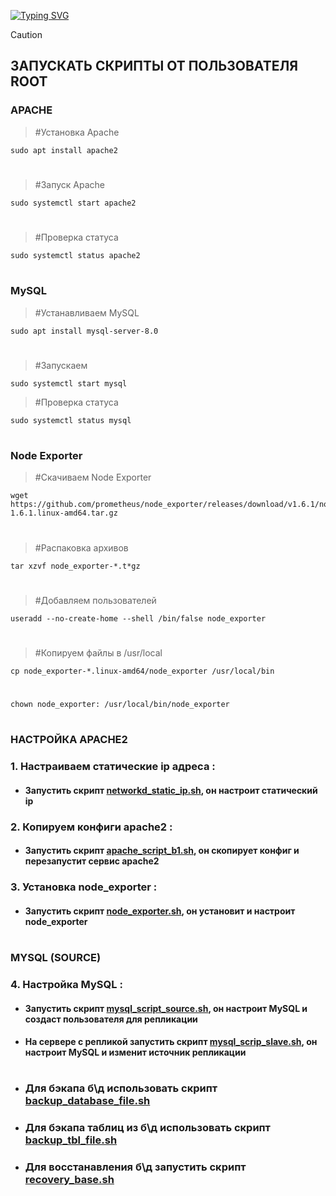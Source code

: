  <!---Пример кода-->
[![Typing SVG](https://readme-typing-svg.herokuapp.com?color=%2336BCF7&lines=Computer+science+student)](https://git.io/typing-svg)

> [!CAUTION] 
> ## ЗАПУСКАТЬ СКРИПТЫ ОТ ПОЛЬЗОВАТЕЛЯ ROOT

### APACHE
   > #Установка Apache
   
    sudo apt install apache2
#
   > #Запуск Apache
   
    sudo systemctl start apache2
#
   > #Проверка статуса
   
    sudo systemctl status apache2
#
### MySQL

   > #Устанавливаем MySQL
    
    sudo apt install mysql-server-8.0
#
   > #Запускаем
    
    sudo systemctl start mysql

   > #Проверка статуса
   
    sudo systemctl status mysql
#
### Node Exporter

   > #Скачиваем Node Exporter
    
    wget https://github.com/prometheus/node_exporter/releases/download/v1.6.1/node_exporter-1.6.1.linux-amd64.tar.gz
#
   > #Распаковка архивов
   
    tar xzvf node_exporter-*.t*gz
#
   > #Добавляем пользователей
   
    useradd --no-create-home --shell /bin/false node_exporter
#

   > #Копируем файлы в /usr/local

    cp node_exporter-*.linux-amd64/node_exporter /usr/local/bin
#    
    chown node_exporter: /usr/local/bin/node_exporter
#

### НАСТРОЙКА APACHE2
### 1. Настраиваем статические ip адреса :
   
* #### Запустить скрипт [networkd_static_ip.sh](https://github.com/rashenko/backend1-git/blob/main/networkd_static_ip.sh), он настроит статический ip

### 2. Копируем конфиги apache2 :
   
* #### Запустить скрипт [apache_script_b1.sh](https://github.com/rashenko/backend1-git/blob/main/apache_script_b1.sh), он скопирует конфиг и перезапустит сервис apache2

### 3. Установка node_exporter :
   
* #### Запустить скрипт [node_exporter.sh](https://github.com/rashenko/backend1-git/blob/main/node_exporter.sh), он установит и настроит node_exporter
#

### MYSQL (SOURCE)

### 4. Настройка MySQL :

* #### Запустить скрипт [mysql_script_source.sh](https://github.com/rashenko/backend1-git/blob/main/mysql_scrip_source.sh), он настроит MySQL и создаст пользователя для репликации
  
* #### На сервере с репликой запустить скрипт [mysql_scrip_slave.sh](https://github.com/rashenko/backend2-git/blob/main/mysql_scrip_slave.sh), он настроит MySQL и изменит источник репликации
  
#
* ### Для бэкапа б\д использовать скрипт [backup_database_file.sh](https://github.com/rashenko/backend1-git/blob/main/backup_database_file.sh)
* ### Для бэкапа таблиц из б\д использовать скрипт [backup_tbl_file.sh](https://github.com/rashenko/backend1-git/blob/main/backup_tbl_file.sh)
* ### Для восстанавления б\д запустить скрипт [recovery_base.sh](https://github.com/rashenko/backend1-git/blob/main/recovery_base.sh)
